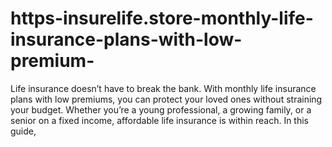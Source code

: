 # https-insurelife.store-monthly-life-insurance-plans-with-low-premium-
Life insurance doesn’t have to break the bank. With monthly life insurance plans with low premiums, you can protect your loved ones without straining your budget. Whether you’re a young professional, a growing family, or a senior on a fixed income, affordable life insurance is within reach. In this guide,
